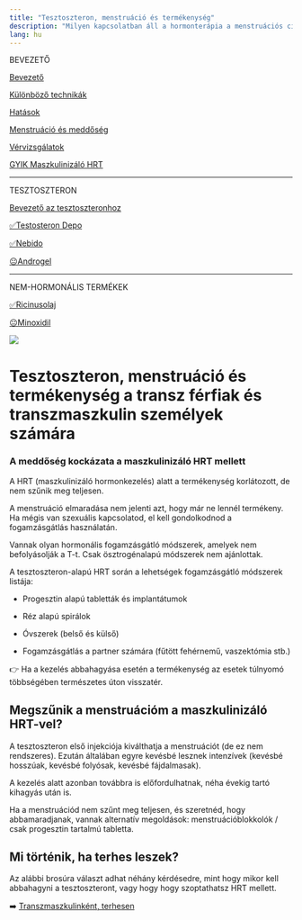 ```yaml
---
title: "Tesztoszteron, menstruáció és termékenység"
description: "Milyen kapcsolatban áll a hormonterápia a menstruációs ciklussal, illetve a meddőséggel?"
lang: hu
---
```


<div class="floating-columns">

<div class="floating-bar">

BEVEZETŐ

[Bevezető](/#/entry?id=maszkulinizalo-hormonterapia)

[Különböző technikák](/#/entry?id=maszkulinizalo-hormonterapia-technikak)

[Hatások](/#/entry?id=maszkulinizalo-hormonterapia-hatasok)

[Menstruáció és meddőség](/#/entry?id=maszkulinizalo-hormonterapia-menstruacio-meddoseg)

[Vérvizsgálatok](/#/entry?id=maszkulinizalo-hormonterapia-vervizsgalatok)

[GYIK Maszkulinizáló HRT](/#/entry?id=maszkulinizalo-hormonterapia-gyik)


<hr />

TESZTOSZTERON

[Bevezető az tesztoszteronhoz](/#/entry?id=tesztoszteron)

[✅Testosteron Depo](/#/entry?id=maszkulinizalo-injekciok)

[✅Nebido](/#/entry?id=nebido)

[😐Androgel](/#/entry?id=androgel)

<hr />

NEM-HORMONÁLIS TERMÉKEK

[✅Ricinusolaj](/#/entry?id=ricinusolaj)

[😐Minoxidil](/#/entry?id=minoxidil)

</div>

<div class="wiki-content">

<div class="header-image"><img src="assets/images/undraw_conversation.svg" /></div>

# Tesztoszteron, menstruáció és termékenység a transz férfiak és transzmaszkulin személyek számára

### A meddőség kockázata a maszkulinizáló HRT mellett
A HRT (maszkulinizáló hormonkezelés) alatt a termékenység korlátozott, de nem szűnik meg teljesen.

A menstruáció elmaradása nem jelenti azt, hogy már ne lennél termékeny. Ha mégis van szexuális kapcsolatod, el kell gondolkodnod a fogamzásgátlás használatán.

Vannak olyan hormonális fogamzásgátló módszerek, amelyek nem befolyásolják a T-t. Csak ösztrogénalapú módszerek nem ajánlottak.

A tesztoszteron-alapú HRT során a lehetségek fogamzásgátló módszerek listája:

* Progesztin alapú tabletták és implantátumok

* Réz alapú spirálok

* Óvszerek (belső és külső)

* Fogamzásgátlás a partner számára (fűtött fehérnemű, vaszektómia stb.)

<div class="infobox info">

👉 Ha a kezelés abbahagyása esetén a termékenység az esetek túlnyomó többségében természetes úton visszatér.

</div>

## Megszűnik a menstruációm a maszkulinizáló HRT-vel?

A tesztoszteron első injekciója kiválthatja a menstruációt (de ez nem rendszeres). Ezután általában egyre kevésbé lesznek intenzívek (kevésbé hosszúak, kevésbé folyósak, kevésbé fájdalmasak).

A kezelés alatt azonban továbbra is előfordulhatnak, néha évekig tartó kihagyás után is.

Ha a menstruációd nem szűnt meg teljesen, és szeretnéd, hogy abbamaradjanak, vannak alternatív megoldások: menstruációblokkolók / csak progesztin tartalmú tabletta.

## Mi történik, ha terhes leszek?

Az alábbi brosúra választ adhat néhány kérdésedre, mint hogy mikor kell abbahagyni a tesztoszteront, vagy hogy hogy szoptathatsz HRT mellett.

➡️ [Transzmaszkulinként, terhesen](https://genderutikalauz.hu/public/transzmaszkulinkent-terhesen.pdf)


</div>
